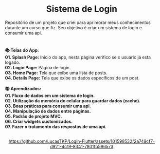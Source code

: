 <h1 align="center">Sistema de Login</h1>
<div>
Repositório de um projeto que criei para aprimorar meus conhecimentos durante um curso que fiz. Seu objetivo é criar um sistema de login e consumir uma api.
</div>  
  

  #
<div align="left"> 
  <strong>📚 Telas do App:</strong>
</div>

<div align="left"> 
   <strong>01. Splash Page:</strong> Inicio do app, nesta página verifico se o usuário já esta logado.
</div>

<div align="left"> 
   <strong>02. Login Page:</strong> Página de login.
</div>

<div align="left"> 
   <strong>03. Home Page:</strong> Tela que exibe uma lista de posts.
</div>

<div align="left"> 
   <strong>04. Details Page:</strong> Tela que exibe os dados específicos de um post.
</div>



<br/>
    

<div align="left"> 
  <strong>📚 Aprendizados:</strong>
</div>

<div align="left"> 
   <strong>01. Fluxo de dados em um sistema de login.</strong>
</div>

<div align="left"> 
   <strong>02. Utilização da memória do celular para guardar dados (cache).</strong>
</div>


<div align="left"> 
   <strong>03. Boas práticas para consumir uma api.</strong>
</div>

<div align="left"> 
   <strong>04. Manipulação de dados entre páginas.</strong> 


<div align="left"> 
   <strong>05. Padrão de projeto MVC.</strong>
</div>


<div align="left"> 
   <strong>06. Criar widgets customizados.</strong>
</div>

<div align="left"> 
   <strong>07. Fazer o tratamento das respostas de uma api.</strong>
</div>

<br />

<div align="center">
  



https://github.com/LucasTKP/Login-Flutter/assets/101598532/2a749cf7-d921-4c19-8341-7801fb596573




</div>



